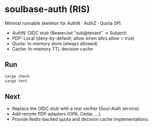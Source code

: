 # soulbase-auth (RIS)

Minimal runnable skeleton for AuthN · AuthZ · Quota SPI.

- AuthN: OIDC stub (BearerJwt "sub@tenant" -> Subject)
- PDP: Local (deny-by-default; allow when attrs.allow = true)
- Quota: In-memory store (always allowed)
- Cache: In-memory TTL decision cache

## Run
~~~bash
cargo check
cargo test
~~~

## Next
- Replace the OIDC stub with a real verifier (Soul-Auth service).
- Add remote PDP adapters (OPA, Cedar, ...).
- Provide Redis-backed quota and decision cache implementations.
